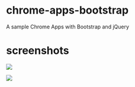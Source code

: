 chrome-apps-bootstrap
=====================

A sample Chrome Apps with Bootstrap and jQuery

screenshots
===========

![](https://raw.github.com/fukayatsu/chrome-apps-bootstrap/master/screenshots/Screen%20Shot%202013-11-30%20at%2020.43.28%202.png)


![](https://raw.github.com/fukayatsu/chrome-apps-bootstrap/master/screenshots/Screen%20Shot%202013-11-30%20at%2021.07.03.png)
